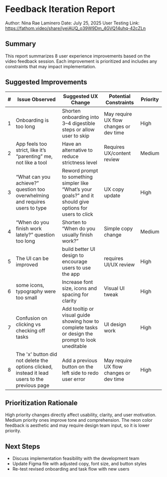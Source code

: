 # Feedback Iteration Report 

Author: Nina Rae Laminero
Date: July 25, 2025
User Testing Link: https://fathom.video/share/iyeiAUQ_o39W9Dm_4GVQ14uhq-42cZLn

## Summary

This report summarizes 8 user experience improvements based on the video feedback session. Each improvement is prioritized and includes any constraints that may impact implementation.

## Suggested Improvements

| # | Issue Observed | Suggested UX Change | Potential Constraints | Priority |
|---|----------------|----------------------|------------------------|----------|
| 1 | Onboarding is too long | Shorten onboarding into 3–4 digestible steps or allow user to skip | May require UX flow changes or dev time | High |
| 2 | App feels too strict, like it’s “parenting” me, not like a tool | Have an alternative to reduce strictness level | Requires UX/content review | Medium |
| 3 | “What can you achieve?” question too overwhelming and  requires users to type | Reword prompt to something simpler like “What’s your goals?” and it should give options for users to click | UX copy update | High |
| 4 | “When do you finish work lately?” question too long | Shorten to “When do you usually finish work?” | Simple copy change | Medium |
| 5 | The UI can be improved| build better UI design to encourage users to use the app |requires UI/UX review | High |
| 6 | some icons, typography were too small | Increase font size, icons and spacing for clarity | Visual UI tweak | High |
| 7 | Confusion on clicking vs checking off tasks | Add tooltip or visual guide showing how to complete tasks or design the prompt to look uneditable | UI design work | High |
| 8 | The 'x' button did not delete the options clicked, instead it lead users to the previous page | Add a previous button on the left side to redo user error | May require UX flow changes or dev time | High |

## Prioritization Rationale

High priority changes directly affect usability, clarity, and user motivation. Medium priority ones improve tone and comprehension. The neon color feedback is aesthetic and may require design team input, so it is lower priority.

## Next Steps

- Discuss implementation feasibility with the development team
- Update Figma file with adjusted copy, font size, and button styles
- Re-test revised onboarding and task flow with new users
